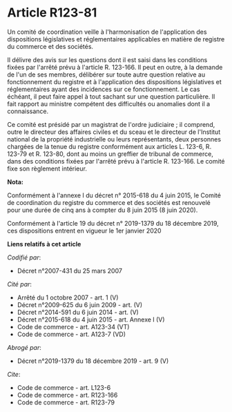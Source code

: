 # Article R123-81

Un comité de coordination veille à l'harmonisation de l'application des dispositions législatives et réglementaires
applicables en matière de registre du commerce et des sociétés. 

Il délivre des avis sur les questions dont il est saisi dans les conditions fixées par l'arrêté prévu à l'article R. 123-166.
Il peut en outre, à la demande de l'un de ses membres, délibérer sur toute autre question relative au fonctionnement du
registre et à l'application des dispositions législatives et réglementaires ayant des incidences sur ce fonctionnement. Le
cas échéant, il peut faire appel à tout sachant sur une question particulière. Il fait rapport au ministre compétent des
difficultés ou anomalies dont il a connaissance. 

Ce comité est présidé par un magistrat de l'ordre judiciaire ; il comprend, outre le directeur des affaires civiles et du
sceau et le directeur de l'Institut national de la propriété industrielle ou leurs représentants, deux personnes chargées de
la tenue du registre conformément aux articles L. 123-6, R. 123-79 et R. 123-80, dont au moins un greffier de tribunal de
commerce, dans des conditions fixées par l'arrêté prévu à l'article R. 123-166. Le comité fixe son règlement intérieur.

**Nota:**

Conformément à l'annexe I du décret n° 2015-618 du 4 juin 2015, le Comité de coordination du registre du commerce et des
sociétés est renouvelé pour une durée de cinq ans à compter du 8 juin 2015 (8 juin 2020).

Conformément à l'article 19 du décret n° 2019-1379 du 18 décembre 2019, ces dispositions entrent en vigueur le 1er janvier
2020

**Liens relatifs à cet article**

_Codifié par_:

  - Décret n°2007-431 du 25 mars 2007

_Cité par_:

  - Arrêté du 1 octobre 2007 - art. 1 (V)
  - Décret n°2009-625 du 6 juin 2009 - art. (V)
  - Décret n°2014-591 du 6 juin 2014 - art. (V)
  - Décret n°2015-618 du 4 juin 2015 - art. Annexe I (V)
  - Code de commerce - art. A123-34 (VT)
  - Code de commerce - art. A123-7 (VD)

_Abrogé par_:

  - Décret n°2019-1379 du 18 décembre 2019 - art. 9 (V)

_Cite_:

  - Code de commerce - art. L123-6
  - Code de commerce - art. R123-166
  - Code de commerce - art. R123-79
